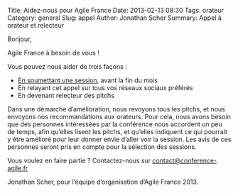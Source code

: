 Title: Aidez-nous pour Agile France
Date: 2013-02-13 08:30
Tags: orateur
Category: general
Slug: appel
Author: Jonathan Scher
Summary: Appel à orateur et relecteur

Bonjour,

Agile France à besoin de vous !

Vous pouvez nous aider de trois façons :

- [En soumettant une session][soumettre], avant la fin du mois
- En relayant cet appel sur tous vos réseaux sociaux préférés
- En devenant relecteur des pitchs

Dans une démarche d’amélioration, nous revoyons tous les pitchs, et nous envoyons nos recommandations aux orateurs. Pour cela, nous avons besoin que des personnes intéressées par la conférence nous accordent un peu de temps, afin qu’elles lisent les pitchs, et qu’elles indiquent ce qui pourrait y être amélioré pour leur donner envie d’aller voir la session.
Les avis de ces personnes seront pris en compte pour la sélection des sessions.

Vous voulez en faire partie ? Contactez-nous sur <contact@conference-agile.fr>

Jonathan Scher, pour l’équipe d’organisation d’Agile France 2013.

[soumettre]: https://docs.google.com/spreadsheet/viewform?formkey=dGpiVVJkSE1CV1dMeWxPMFVUQUZySmc6MQ

